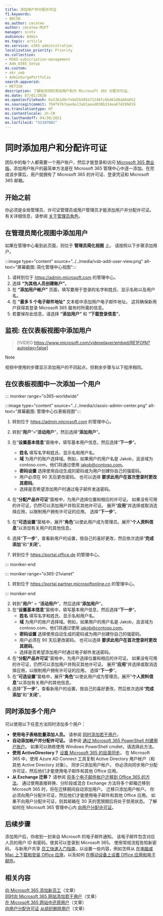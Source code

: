 ```yaml
---
title: 添加用户并分配许可证
f1.keywords:
- NOCSH
ms.author: cmcatee
author: cmcatee-MSFT
manager: scotv
audience: Admin
ms.topic: article
ms.service: o365-administration
localization_priority: Priority
ms.collection:
- M365-subscription-management
- Adm_O365_Setup
ms.custom:
- okr_smb
- AdminSurgePortfolio
search.appverid:
- MET150
description: 了解如何同时添加用户和为 Microsoft 365 分配许可证。
ms.date: 07/01/2020
ms.openlocfilehash: 6a1361d9cfebd2b305a71248fcbb461d0a68a052
ms.sourcegitcommit: 794f9767aaebe13ab1aead830b214ea674289d19
ms.translationtype: HT
ms.contentlocale: zh-CN
ms.lasthandoff: 04/30/2021
ms.locfileid: "52107082"
---
```

# <a name="add-users-and-assign-licenses-at-the-same-time"></a>同时添加用户和分配许可证

团队中的每个人都需要一个用户账户，然后才能登录和访问 [Microsoft 365 商业版](https://www.microsoft.com/microsoft-365/business)。添加用户账户的最简单方法是在 Microsoft 365 管理中心中逐一添加。在完成该步骤后，用户就拥有了 Microsoft 365 的许可证、登录凭证和 Microsoft 365 邮箱。

## <a name="before-you-begin"></a>开始之前

你必须是全局管理员、许可证管理员或用户管理员才能添加用户并分配许可证。 有关详细信息，请参阅 [关于管理员角色](../../admin/add-users/about-admin-roles.md)。

## <a name="add-a-user-in-the-admin-simplified-view"></a>在管理员简化视图中添加用户

如果在管理中心看到此页面，则位于 **管理员简化视图** 上。 请按照以下步骤添加用户。

:::image type="content" source="../../media/vsb-add-user-view.png" alt-text="屏幕截图: 简化管理中心视图":::

1. 请转到位于 <https://admin.microsoft.com> 的管理中心。
2. 选择 **“为其他人员创建账户”**。
3. 在 **“添加用户帐户”** 页面，填写要用于登录的名字和姓氏、显示名称以及用户名。
4. 在 **“最多 5 个电子邮件地址”** 文本框中添加用户电子邮件地址。 这将确保新用户获得其登录 Microsoft 365 服务时所需的信息。
5. 若要保存此信息，请选择 **“添加用户”** 和 **“下载登录信息”**。

## <a name="watch-add-users-in-the-dashboard-view"></a>监视: 在仪表板视图中添加用户

> [!VIDEO https://www.microsoft.com/videoplayer/embed/RE1FOfN?autoplay=false]

> [!NOTE]
> 视频中使用的步骤显示添加用户的不同起点，但剩余步骤与以下程序相同。

## <a name="add-users-one-at-a-time-in-the-dashboard-view"></a>在仪表板视图中一次添加一个用户

 ::: moniker range="o365-worldwide"

:::image type="content" source="../../media/classic-admin-center.png" alt-text="屏幕截图: 管理中心仪表板视图":::

1. 转到位于 <https://admin.microsoft.com> 的管理中心。
2. 转到“**用户**”>“**活动用户**”，然后选择“**添加用户**”。
3. 在“**设置基本信息**”窗格中，填写基本用户信息，然后选择“**下一步**”。
    - **姓名** 填写名字和姓氏、显示名和用户名。
    - **域** 为用户的账户选择域。例如，如果用户的用户名是 Jakob，且该域为 contoso.com，他们将通过使用 jakob@contoso.com。
    - **密码设置** 选择使用自动生成的密码或为用户创建你自己的强密码。
    - 用户必须在 90 天后更改密码。 也可以选择 **要求此用户在首次登录时更改其密码**。
    - 选择是否希望添加用户时通过电子邮件发送密码。
4. 在“**分配产品许可证**”窗格中，为用户选择位置和相应的许可证。 如果没有可用的许可证，仍然可以添加用户并购买其他许可证。 展开“**应用**”并选择或取消选择应用，以限制用户拥有许可证的应用。 选择“**下一步**”。
5. 在“**可选设置**”窗格中，展开“**角色**”以使此用户成为管理员。展开“**个人资料信息**”以添加有关用户的其他信息。
6. 选择“**下一步**”，查看新用户的设置，按自己的喜好更改，然后依次选择“**完成添加**”和“**关闭**”。


1. 转到位于 <a href="https://go.microsoft.com/fwlink/p/?linkid=848041" target="_blank">https://portal.office.de</a> 的管理中心。

::: moniker-end

::: moniker range="o365-21vianet"

1. 转到位于 <a href="https://go.microsoft.com/fwlink/p/?linkid=850627" target="_blank">https://portal.partner.microsoftonline.cn</a> 的管理中心。

::: moniker-end 

2. 转到“**用户**” > “**活动用户**”，然后选择“**添加用户**”。
3. 在“**设置基本信息**”窗格中，填写基本用户信息，然后选择“**下一步**”。
    - **姓名** 填写名字和姓氏、显示名和用户名。
    - **域** 为用户的账户选择域。例如，如果用户的用户名是 Jakob，且该域为 contoso.com，他们将通过使用 jakob@contoso.com。
    - **密码设置** 选择使用自动生成的密码或为用户创建你自己的强密码。
    - 用户必须在 90 天后更改密码。 也可以选择 **要求此用户在首次登录时更改其密码**。
    - 选择是否希望添加用户时通过电子邮件发送密码。
4. 在“**分配产品许可证**”窗格中，为用户选择位置和相应的许可证。 如果没有可用的许可证，仍然可以添加用户并购买其他许可证。 展开“**应用**”并选择或取消选择应用，以限制用户拥有许可证的应用。 选择“**下一步**”。
5. 在“**可选设置**”窗格中，展开“**角色**”以使此用户成为管理员。展开“**个人资料信息**”以添加有关用户的其他信息。
6. 选择“**下一步**”，查看新用户的设置，按自己的喜好更改，然后依次选择“**完成添加**”和“**关闭**”。

## <a name="add-multiple-users-at-the-same-time"></a>同时添加多个用户

可以使用以下任意方法同时添加多个用户：

- **使用电子表格批量添加人员。** 请参阅 [同时添加若干用户](../../enterprise/add-several-users-at-the-same-time.md)。
- **自动添加帐户并分配许可证。** 请参阅 [通过 Microsoft 365 PowerShell 创建用户账户](../../enterprise/create-user-accounts-with-microsoft-365-powershell.md)。 如果可以熟练使用 Windows PowerShell cmdlet，请选择此方法。
- **使用 ActiveDirectory？** [设置 Microsoft 365 的目录同步](../../enterprise/set-up-directory-synchronization.md)。 在 Microsoft 365 中，使用 Azure AD Connect 工具复制 Active Directory 用户帐户（和其他 Active Directory 对象）。 同步只添加用户帐户。 你必须向同步用户分配许可证，然后他们才能使用电子邮件和其他 Office 应用。
- **从 Exchange 迁移？** 请参阅 [将多个电子邮件帐户迁移到 Office 365 的方法](/Exchange/mailbox-migration/mailbox-migration)。 通过使用直接转换、分阶段或混合 Exchange 方法将多个邮箱迁移到 Microsoft 365 时，将在迁移期间自动添加用户。 迁移只添加用户帐户。 你必须向用户分配许可证，然后他们才能使用电子邮件和其他 Office 应用。 如果不向用户分配许可证，则其邮箱在 30 天的宽限期后将处于禁用状态。 了解如何在 Microsoft 365 管理中心内 [向用户分配许可证](../manage/assign-licenses-to-users.md)。

## <a name="next-steps"></a>后续步骤

添加用户后，你收到一封来自 Microsoft 的电子邮件通知。 该电子邮件包含对应人员的用户 ID 和密码，使其可以登录到 Microsoft 365。 使用常规流程告知新密码。 与新用户共享 [员工快速入门指南](../../business-video/employee-quick-setup.md)，以设置一些内容，例如怎样从 [在电脑或 Mac 上下载和安装 Office 应用](https://support.microsoft.com/office/4414eaaf-0478-48be-9c42-23adc4716658)，以及如何 [在移动设备上设置 Office 应用和电子邮件](https://support.microsoft.com/office/7dabb6cb-0046-40b6-81fe-767e0b1f014f)。

## <a name="related-content"></a>相关内容

[向 Microsoft 365 添加新员工](add-new-employee.md)（文章）\
[同时向 Microsoft 365 网站添加若干用户](../../enterprise/add-several-users-at-the-same-time.md)（文章）\
[在 Microsoft 365 网站中还原用户](restore-user.md)（文章）\
[向用户分配许可证](../manage/assign-licenses-to-users.md)
[从组织删除用户](delete-a-user.md)（文章）